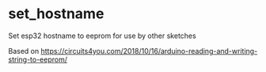 # set_hostname
Set esp32 hostname to eeprom for use by other sketches

Based on https://circuits4you.com/2018/10/16/arduino-reading-and-writing-string-to-eeprom/
